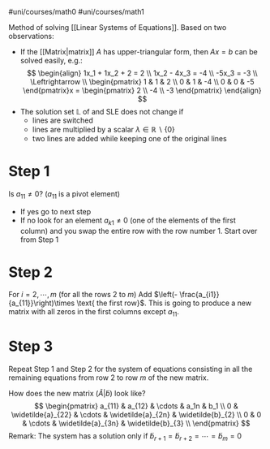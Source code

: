 #uni/courses/math0 
#uni/courses/math1 

Method of solving [[Linear Systems of Equations]].
Based on two observations:
- If the [[Matrix|matrix]] $A$ has upper-triangular form, then $Ax=b$ can be solved easily, e.g.:
$$
\begin{align}
1x_1 + 1x_2 + 2 = 2 \\
1x_2 - 4x_3 = -4 \\
-5x_3 = -3 \\
\Leftrightarrow \\
\begin{pmatrix}
1 & 1 & 2 \\
0 & 1 & -4 \\
0 & 0 & -5
\end{pmatrix}x = 
\begin{pmatrix}
2 \\
-4 \\
-3
\end{pmatrix}
\end{align}
$$
- The solution set $\mathbb{L}$ of and SLE does not change if 
	- lines are switched
	- lines are multiplied by a scalar $\lambda \in \mathbb{R}\backslash \{0\}$
	- two lines are added while keeping one of the original lines

# Step 1

Is $a_{11} \neq 0$? ($a_{11}$ is a pivot element)
- If yes go to next step
- If no look for an element $a_{k1} \neq 0$ (one of the elements of the first column) and you swap the entire row with the row number $1$. Start over from Step 1

# Step 2

For $i=2, \cdots, m$ (for all the rows $2$ to $m$) Add $\left(- \frac{a_{i1}}{a_{11}}\right)\times \text{ the first row}$. This is going to produce a new matrix with all zeros in the first columns except $a_{11}$. 

# Step 3

Repeat Step 1 and Step 2 for the system of equations consisting in all the remaining equations from row $2$ to row $m$ of the new matrix.

How does the new matrix $(\widetilde{A}|\widetilde{b})$ look like?
$$
\begin{pmatrix}
a_{11} & a_{12} & \cdots & a_1n & b_1 \\ 
0 & \widetilde{a}_{22}  & \cdots & \widetilde{a}_{2n} & \widetilde{b}_{2} \\ 
0 & 0  & \cdots & \widetilde{a}_{3n} & \widetilde{b}_{3} \\ 
\end{pmatrix}
$$
Remark: The system has a solution only if $\widetilde{b}_{r+1} = \widetilde{b}_{r+2} = \cdots = \widetilde{b}_{m}=0$ 

